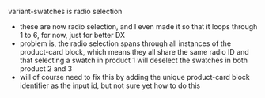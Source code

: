 variant-swatches is radio selection
- these are now radio selection, and I even made it so that it loops through 1 to 6, for now, just for better DX
- problem is, the radio selection spans through all instances of the product-card block, which means they all share the same radio ID and that selecting a swatch in product 1 will deselect the swatches in both product 2 and 3
- will of course need to fix this by adding the unique product-card block identifier as the input id, but not sure yet how to do this